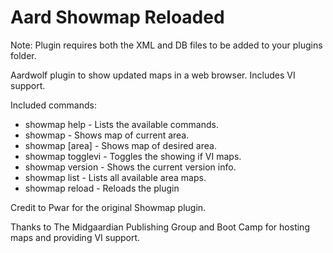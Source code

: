# Aard Showmap Reloaded
Note: Plugin requires both the XML and DB files to be added to your plugins folder.

Aardwolf plugin to show updated maps in a web browser.  Includes VI support.

Included commands:
- showmap help       - Lists the available commands.
- showmap            - Shows map of current area.
- showmap [area]     - Shows map of desired area.
- showmap togglevi   - Toggles the showing if VI maps.
- showmap version    - Shows the current version info.
- showmap list       - Lists all available area maps.
- showmap reload     - Reloads the plugin

Credit to Pwar for the original Showmap plugin.

Thanks to The Midgaardian Publishing Group and Boot Camp for hosting maps and providing VI support.
